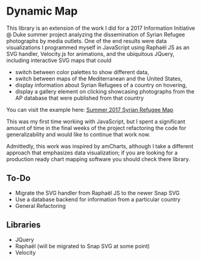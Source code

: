 # Dynamic Map

This library is an extension of the work I did for a 2017 Information Initiative @ Duke summer project analyzing the dissemination of Syrian Refugee photographs by media outlets. One of the end results were data visualizations I programmed myself in JavaScript using Raphaël JS as an SVG handler, Velocity.js for animations, and the ubiquitous JQuery, including interactive SVG maps that could 

* switch between color palettes to show different data, 
* switch between maps of the Mediterranean and the United States,
* display information about Syrian Refugees of a country on hovering,
* display a gallery element on clicking showcasing photographs from the AP database that were published from that country

You can visit the example here: [Summer 2017 Syrian Refugee Map](https://ortega-alejandro.github.io/syrian-refugee-crisis-project/map.html)

This was my first time working with JavaScript, but I spent a significant amount of time in the final weeks of the project refactoring the code for generalizability and would like to continue that work now. 

Admittedly, this work was inspired by amCharts, although I take a different approach that emphasizes data visualization; if you are looking for a production ready chart mapping software you should check there library.

## To-Do
* Migrate the SVG handler from Raphaël JS to the newer Snap SVG 
* Use a database backend for information from a particular country
* General Refactoring

## Libraries
* JQuery
* Raphaël (will be migrated to Snap SVG at some point)
* Velocity
